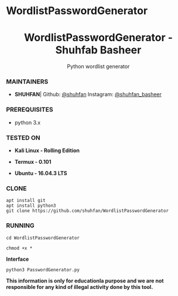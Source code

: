 # WordlistPasswordGenerator


<h1 align="center">WordlistPasswordGenerator - Shuhfab Basheer</h1>
<p align="center">
  Python wordlist generator 
</p>

### MAINTAINERS
* **SHUHFAN**| 
Github: <a href="https://github.com/shuhfan">@shuhfan</a>
Instagram: <a href="https://instagram.com/shuhfan_basheer">@shuhfan_basheer</a>


### PREREQUISITES

* python 3.x 

### TESTED ON
* **Kali Linux - Rolling Edition**

* **Termux - 0.101**

* **Ubuntu - 16.04.3 LTS**

### CLONE
```
apt install git
apt install python3
git clone https://github.com/shuhfan/WordlistPasswordGenerator
```

### RUNNING
```
cd WordlistPasswordGenerator

chmod +x *
```
**Interface**

```
python3 PasswordGenerator.py
```


**This information is only for educationla purpose and we are not responsible for any kind of illegal activity done by this tool.**
